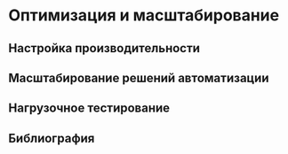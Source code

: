 # Оптимизация и масштабирование

## Настройка производительности

## Масштабирование решений автоматизации

## Нагрузочное тестирование

## Библиография
